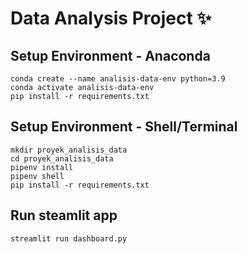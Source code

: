 # Data Analysis Project ✨

## Setup Environment - Anaconda
```
conda create --name analisis-data-env python=3.9
conda activate analisis-data-env
pip install -r requirements.txt
```

## Setup Environment - Shell/Terminal
```
mkdir proyek_analisis_data
cd proyek_analisis_data
pipenv install
pipenv shell
pip install -r requirements.txt
```

## Run steamlit app
```
streamlit run dashboard.py
```

